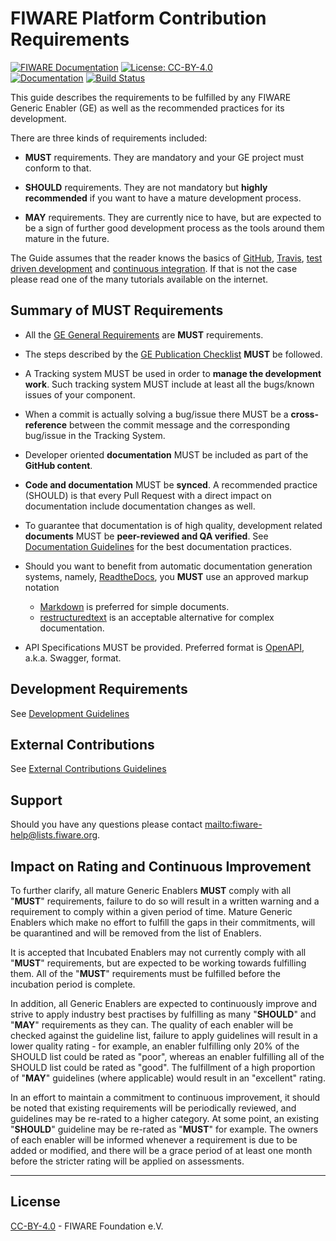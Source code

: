 # FIWARE Platform Contribution Requirements

[![FIWARE Documentation](https://nexus.lab.fiware.org/repository/raw/public/badges/chapters/documentation.svg)](https://fiware-requirements.rtfd.io)
[![License: CC-BY-4.0](https://img.shields.io/github/license/fiware/developmentGuidelines.svg)](https://creativecommons.org/licenses/by/4.0/)
<br>
[![Documentation](https://img.shields.io/readthedocs/fiware-requirements.svg)](https://fiware-requirements.rtfd.io)
[![Build Status](https://img.shields.io/travis/Fiware/contribution-requirements.svg)](https://travis-ci.org/Fiware/contribution-requirements)

This guide describes the requirements to be fulfilled by any FIWARE Generic
Enabler (GE) as well as the recommended practices for its development.

There are three kinds of requirements included:

-   **MUST** requirements. They are mandatory and your GE project must conform
    to that.

-   **SHOULD** requirements. They are not mandatory but **highly recommended**
    if you want to have a mature development process.

-   **MAY** requirements. They are currently nice to have, but are expected to
    be a sign of further good development process as the tools around them
    mature in the future.

The Guide assumes that the reader knows the basics of
[GitHub](https://github.com), [Travis](https://travis-ci.org/),
[test driven development](https://en.wikipedia.org/wiki/Test-driven_development)
and
[continuous integration](https://en.wikipedia.org/wiki/Continuous_integration).
If that is not the case please read one of the many tutorials available on the
internet.

## Summary of MUST Requirements

-   All the
    [GE General Requirements](https://fiware-requirements.readthedocs.io/en/latest/GE_Requirements)
    are **MUST** requirements.

-   The steps described by the
    [GE Publication Checklist](https://fiware-requirements.readthedocs.io/en/latest/GE_Checklist)
    **MUST** be followed.

-   A Tracking system MUST be used in order to **manage the development work**.
    Such tracking system MUST include at least all the bugs/known issues of your
    component.

-   When a commit is actually solving a bug/issue there MUST be a
    **cross-reference** between the commit message and the corresponding
    bug/issue in the Tracking System.

-   Developer oriented **documentation** MUST be included as part of the
    **GitHub content**.

-   **Code and documentation** MUST be **synced**. A recommended practice
    (SHOULD) is that every Pull Request with a direct impact on documentation
    include documentation changes as well.

-   To guarantee that documentation is of high quality, development related
    **documents** MUST be **peer-reviewed and QA verified**. See
    [Documentation Guidelines](https://fiware-requirements.readthedocs.io/en/latest/development/index.html#documentation)
    for the best documentation practices.

-   Should you want to benefit from automatic documentation generation systems,
    namely, [ReadtheDocs](https://readthedocs.org), you **MUST** use an approved
    markup notation

    -   [Markdown](https://github.com/adam-p/markdown-here/wiki/Markdown-Cheatsheet)
        is preferred for simple documents.
    -   [restructuredtext](https://github.com/ralsina/rst-cheatsheet/blob/master/rst-cheatsheet.rst)
        is an acceptable alternative for complex documentation.

-   API Specifications MUST be provided. Preferred format is
    [OpenAPI](https://github.com/OAI/OpenAPI-Specification), a.k.a. Swagger,
    format.

## Development Requirements

See
[Development Guidelines](https://fiware-requirements.readthedocs.io/en/latest/development)

## External Contributions

See
[External Contributions Guidelines](https://fiware-requirements.readthedocs.io/en/latest/external_contributions)

## Support

Should you have any questions please contact
[mailto:fiware-help@lists.fiware.org](mailto:fiware-help@lists.fiware.org).

## Impact on Rating and Continuous Improvement

To further clarify, all mature Generic Enablers **MUST** comply with all
"**MUST**" requirements, failure to do so will result in a written warning and a
requirement to comply within a given period of time. Mature Generic Enablers
which make no effort to fulfill the gaps in their commitments, will be
quarantined and will be removed from the list of Enablers.

It is accepted that Incubated Enablers may not currently comply with all
"**MUST**" requirements, but are expected to be working towards fulfilling them.
All of the "**MUST**" requirements must be fulfilled before the incubation
period is complete.

In addition, all Generic Enablers are expected to continuously improve and
strive to apply industry best practises by fulfilling as many "**SHOULD**" and
"**MAY**" requirements as they can. The quality of each enabler will be checked
against the guideline list, failure to apply guidelines will result in a lower
quality rating - for example, an enabler fulfilling only 20% of the SHOULD list
could be rated as "poor", whereas an enabler fulfilling all of the SHOULD list
could be rated as "good". The fulfillment of a high proportion of "**MAY**"
guidelines (where applicable) would result in an "excellent" rating.

In an effort to maintain a commitment to continuous improvement, it should be
noted that existing requirements will be periodically reviewed, and guidelines
may be re-rated to a higher category. At some point, an existing "**SHOULD**"
guideline may be re-rated as "**MUST**" for example. The owners of each enabler
will be informed whenever a requirement is due to be added or modified, and
there will be a grace period of at least one month before the stricter rating
will be applied on assessments.

---

## License

[CC-BY-4.0](LICENSE) - FIWARE Foundation e.V.
